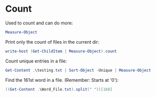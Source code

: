 # Count

Used to count and can do more:

```powershell
Measure-Object
```

Print only the count of files in the current dir:

```powershell
write-host (Get-ChildItem | Measure-Object).count
```

Count unique entries in a file:

```powershell
Get-Content .\testing.txt | Sort-Object -Unique | Measure-Object
```

Find the 161st word in a file. (Remember: Starts at '0'):

```powershell
((Get-Content .\Word_File.txt).split(" "))[160]
```
